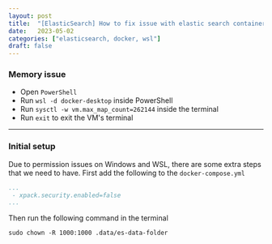 ```yaml
---
layout: post
title:  "[ElasticSearch] How to fix issue with elastic search container on windows with WSL and Powershell"
date:   2023-05-02
categories: ["elasticsearch, docker, wsl"]
draft: false
---
```


### Memory issue

- Open `PowerShell` 
- Run `wsl -d docker-desktop` inside PowerShell
- Run `sysctl -w vm.max_map_count=262144` inside the terminal 
- Run `exit` to exit the VM's terminal

---

### Initial setup 

Due to permission issues on Windows and WSL, there are some extra steps that we need to have. First add the following to the `docker-compose.yml` 

```yaml
...
 - xpack.security.enabled=false
...
```

Then run the following command in the terminal

```shell
sudo chown -R 1000:1000 .data/es-data-folder
```
